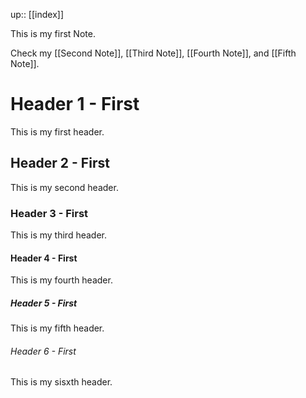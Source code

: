 up:: [[index]]

This is my first Note.

Check my [[Second Note]], [[Third Note]], [[Fourth Note]], and [[Fifth Note]].



# Header 1 - First

This is my first header.

## Header 2 - First

This is my second header.

### Header 3 - First

This is my third header.

#### Header 4 - First

This is my fourth header.

##### Header 5 - First

This is my fifth header.

###### Header 6 - First

This is my sisxth header.